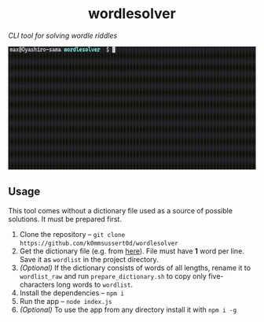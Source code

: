 <h1 style="text-align: center;">
wordlesolver
</h1>

*CLI tool for solving wordle riddles*

<img src="https://github.com/k0mmsussert0d/wordlesolver/raw/main/demo.gif" width=530 height=250 alt="Demo" />

## Usage
This tool comes without a dictionary file used as a source of possible solutions. It must be prepared first.

1. Clone the repository – `git clone https://github.com/k0mmsussert0d/wordlesolver`
2. Get the dictionary file (e.g. from [here](https://github.com/dwyl/english-words)). File must have **1** word per line. Save it as `wordlist` in the project directory.
3. *(Optional)* If the dictionary consists of words of all lengths, rename it to `wordlist_raw` and run `prepare_dictionary.sh` to copy only five-characters long words to `wordlist`.
4. Install the dependencies – `npm i`
5. Run the app – `node index.js`
6. *(Optional)* To use the app from any directory install it with `npm i -g`
